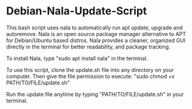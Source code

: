# Debian-Nala-Update-Script

This bash script uses nala to automatically run apt update, upgrade and autoremove.
Nala is an open source package manager alternative to APT for Debian/Ubuntu based distros. Nala provides a cleaner, 
organized GUI directly in the terminal for better readability, and package tracking.

To install Nala, type "sudo apt install nala" in the terminal.

To use this script, clone the update.sh file into any directory on your computer. Then give the file permission to
execute: "sudo chmod +x PATH/TO/FILE/update.sh"

Run the update file anytime by typing "PATH/TO/FILE/update.sh" in your terminal.
